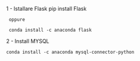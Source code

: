 1 - Istallare Flask
     pip install Flask

     oppure

     conda install -c anaconda flask

2 - Install MYSQL 

    conda install -c anaconda mysql-connector-python
